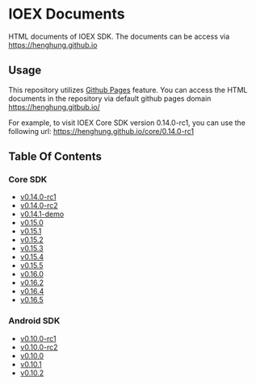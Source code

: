 # IOEX Documents

HTML documents of IOEX SDK. The documents can be access via https://henghung.github.io

## Usage

This repository utilizes [Github Pages](https://pages.github.com/) feature. You can access the HTML documents in the repository via default github pages domain https://henghung.gitbub.io/

For example, to visit IOEX Core SDK version 0.14.0-rc1, you can use the following url:
https://henghung.github.io/core/0.14.0-rc1

## Table Of Contents

### Core SDK

* [v0.14.0-rc1](https://henghung.github.io/core/0.14.0-rc1/)
* [v0.14.0-rc2](https://henghung.github.io/core/0.14.0-rc2/)
* [v0.14.1-demo](https://henghung.github.io/core/0.14.1-demo/)
* [v0.15.0](https://henghung.github.io/core/0.15.0/)
* [v0.15.1](https://henghung.github.io/core/0.15.1/)
* [v0.15.2](https://henghung.github.io/core/0.15.2/)
* [v0.15.3](https://henghung.github.io/core/0.15.3/)
* [v0.15.4](https://henghung.github.io/core/0.15.4/)
* [v0.15.5](https://henghung.github.io/core/0.15.5/)
* [v0.16.0](https://henghung.github.io/core/0.16.0/)
* [v0.16.2](https://henghung.github.io/core/0.16.2/)
* [v0.16.4](https://henghung.github.io/core/0.16.4/)
* [v0.16.5](https://henghung.github.io/core/0.16.5/)

### Android SDK

* [v0.10.0-rc1](https://henghung.github.io/android/0.10.0-rc1/)
* [v0.10.0-rc2](https://henghung.github.io/android/0.10.0-rc2/)
* [v0.10.0](https://henghung.github.io/android/0.10.0/)
* [v0.10.1](https://henghung.github.io/android/0.10.1/)
* [v0.10.2](https://henghung.github.io/android/0.10.2/)
